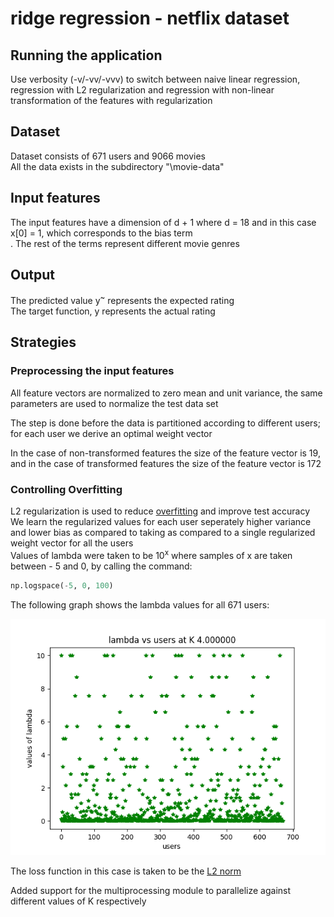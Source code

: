 # ridge regression - netflix dataset

## Running the application

Use verbosity (-v/-vv/-vvv) to switch between naive linear regression, regression with L2 regularization and regression with non-linear transformation of the features with regularization

## Dataset

Dataset consists of 671 users and 9066 movies <br>
All the data exists in the subdirectory "\movie-data" <br>

## Input features

The input features have a dimension of d + 1 where d = 18  and in this case x[0] = 1, which corresponds to the bias term <br>. The rest of the terms represent different movie genres <br>


## Output

The predicted value y<sup>~</sup> represents the expected rating <br>
The target function, y represents the actual rating <br>

## Strategies

### Preprocessing the input features

All feature vectors are normalized to zero mean and unit variance, the same parameters are used to normalize the test data set <br>

The step is done before the data is partitioned according to different users; for each user we derive an optimal weight vector <br>

In the case of non-transformed features the size of the feature vector is 19, and in the case of transformed features the size of the feature vector is 172 <br>

### Controlling Overfitting

L2 regularization is used to reduce [overfitting](https://en.wikipedia.org/wiki/Overfitting) and improve test accuracy <br>
We learn the regularized values for each user seperately higher variance and lower bias as compared to taking as compared to a single regularized weight vector for all the users <br>
Values of lambda were taken to be 10<sup>x</sup> where samples of x are taken between - 5 and 0, by calling the command: 
```python
np.logspace(-5, 0, 100)
```

The following graph shows the lambda values for all 671 users:

<p align="center">
    <img src="https://github.com/aa18514/Python/blob/master/netflix_regression/images/lambda_values.png">
</p>

The loss function in this case is taken to be the [L2 norm](http://mathworld.wolfram.com/L2-Norm.html) <br>

Added support for the multiprocessing module to parallelize against different values of K respectively <br>
